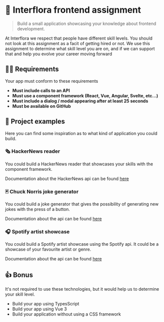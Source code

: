 # 💐 Interflora frontend assignment

> Build a small application showcasing your knowledge about frontend development.
>

At Interflora we respect that people have different skill levels. You should not look at this assignment as a facit of getting hired or not.
We use this assignment to determine what skill level you are on, and if we can support that and help you evolve your career moving forward

## 🧙‍♂ Requirements️

Your app must conform to these requirements

* **Must include calls to an API**
* **Must use a component framework (React, Vue, Angular, Svelte, etc...)**
* **Must include a dialog / modal appearing after at least 25 seconds**
* **Must be available on GitHub**

## 🔮 Project examples

Here you can find some inspiration as to what kind of application you could build.

### 🗞 HackerNews reader

You could build a HackerNews reader that showcases your skills with the component framework.

Documentation about the HackerNews api can be found [here](https://github.com/HackerNews/API)

### 🃏 Chuck Norris joke generator

You could build a joke generator that gives the possibility of generating new jokes with the press of a button.

Documentation about the api can be found [here](https://api.chucknorris.io)

### 🎧 Spotify artist showcase 

You could build a Spotify artist showcase using the Spotify api. It could be a showcase of your favourite artist or genre. 

Documentation about the api can be found [here](https://developer.spotify.com/documentation/web-api/)

## 👍 Bonus

It's not required to use these technologies, but it would help us to determine your skill level.

* Build your app using TypesScript
* Build your app using Vue 3
* Build your application without using a CSS framework
